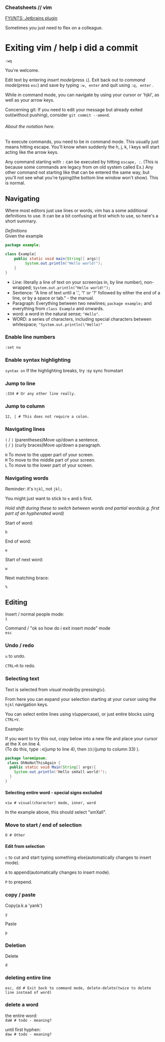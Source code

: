 ### Cheatsheets // vim

[FYI/NTS: Jetbrains plugin](https://plugins.jetbrains.com/plugin/164-ideavim)

Sometimes you just need to flex on a colleague.

# Exiting vim / help i did a commit
```
:wq
```
You're welcome.

Edit text by entering _insert mode_(press ```i```). 
Exit back out to _command mode_(press ```esc```) and save by typing ```:w, enter``` and quit using ```:q, enter``` .

While in command mode, you can navigate by using your cursor or 'hjkl', as well as your arrow keys.

Concerning git: If you need to edit your message but already exited out(without pushing), consider ```git commit --amend```.

###### About the notation here.

To execute commands, you need to be in command mode. This usually just means hitting escape. 
You'll know when suddenly the h, j, k, l keys will start acting like the arrow keys. 

Any command starting with ```:``` can be executed by hitting ```escape, :```.
(This is because some commands are legacy from on old system called Ex.)
Any other command not starting like that can be entered the same way, but you'll not see what you're typing(the bottom line window won't show). This is normal.

## Navigating

Where most editors just use lines or words, vim has a some additional definitions to use.
It can be a bit confusing at first which to use, so here's a short summary.

*Definitions*  
Given the example 
```java
package example;

class Example{
    public static void main(String[] args){
         System.out.println("Hello world!");
    }
}
```
- Line: literally a line of text on your screen(as in, by line number), non-wrapped; ```System.out.println("Hello world!");```
- Sentence: "A line of text until a '.', '!' or '?' followed by either the end of a line, or by a space or tab." - the manual.
- Paragraph: Everything between two newlines; ```package example;``` and everything from ```class Example``` and onwards.
- word: a word in the natural sense; ```"Hello"```.
- WORD: a series of characters, including special characters between whitespace; ```"System.out.println(\"Hello)"```

### Enable line numbers

```:set nu```

### Enable syntax highlighting

```syntax on```
If the highlighting breaks, try :sy sync fromstart

### Jump to line

```:334 # Or any other line really.```

### Jump to column

```12, | # This does not require a colon.```

### Navigating lines

```(``` / ```)``` (parentheses)Move up/down a sentence.  
```{``` / ```}``` (curly braces)Move up/down a paragraph.  

```H``` To move to the upper part of your screen.  
```M``` To move to the middle part of your screen.  
```L``` To move to the lower part of your screen.  

### Navigating words

Reminder: it's ```hjkl```, not ```jkl;```

You might just want to stick to ```e``` and ```b``` first.

_Hold shift during these to switch between words and partial words(e.g. first part of an hyphenated word)_

Start of word: 

```b```

End of word: 

```e```

Start of next word: 

```w```

Next matching brace:

```%```

## Editing

Insert / normal people mode:  
```i```

Command / "ok so how do i exit insert mode" mode  
```esc```

### Undo / redo

```u``` to undo.

```CTRL+R``` to redo.

### Selecting text

Text is selected from _visual mode_(by pressing(```v```).

From here you can expand your selection starting at your cursor using the ```hjkl``` navigation keys.

You can select entire lines using ```V```(uppercase), or just entire blocks using ```CTRL+V```.

Example:

If you want to try this out, copy below into a new file and place your cursor at the X on line 4.  
(To do this, type ```:4```(jump to line 4), then ```33|```(jump to column 33) ).

```java
package loremipsum;
 class OhNoNotThisAgain {
  public static void Main(String[] args){
    System.out.println('Hello smXall world!');
  }
}
```

#### Selecting entire word - special signs excluded

```viw # visual(character) mode, inner, word```

In the example above, this should select "smXall".

### Move to start / end of selection

```O # Other```

#### Edit from selection

```c``` to cut and start typing something else(automatically changes to insert mode).

```A``` to append(automatically changes to insert mode).

```P``` to prepend.

### copy / paste 

Copy(a.k.a 'yank')

```y```

Paste

```p```

### Deletion

Delete 

```d```

### deleting entire line  

```esc, dd # Exit back to command mode, delete-delete(twice to delete line instead of word)```

### delete a word

the entire word:  
```daW # todo - meaning?```

until first hyphen:  
```daw # todo - meaning?```




